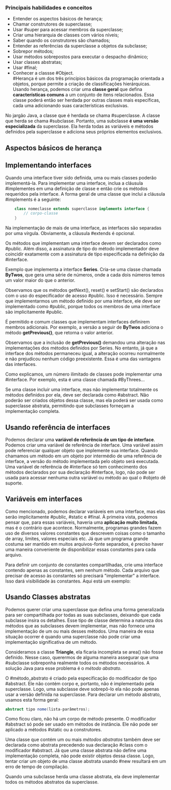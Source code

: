 ### Principais habilidades e conceitos
- Entender os aspectos básicos de herança;
- Chamar construtores de superclasse;
- Usar #super para acessar membros da superclasse;
- Criar uma hierarquia de classes com vários níveis;
- Saber quando os construtores são chamados;
- Entender as referências da superclasse a objetos da subclasse;
- Sobrepor métodos;
- Usar métodos sobrepostos para executar o despacho dinâmico;
- Usar classes abstratas;
- Usar #final;
- Conhecer a classse #Object.
\
#Herança é um dos três princípios básicos da programação orientada a objetos, porque permite a criação de classificações hierárquicas. Usando herança, podemos criar uma **classe geral** que defina **características comuns** a um conjunto de itens relacionados. Essa classe poderá então ser herdada por outras classes mais específicas, cada uma adicionando suas características exclusivas. 

No jargão Java, a classe que é herdada se chama #superclasse. A classe que herda se chama #subclasse. Portanto, uma subclasse **é uma versão especializada** da superclasse. Ela herda todas as variáveis e métodos definidos pela superclasse e adiciona seus próprios elementos exclusivos. 

## Aspectos básicos de herança


## Implementando interfaces
Quando uma interface tiver sido definida, uma ou mais classes poderão implementá-la. Para implementar uma interface, inclua a cláusula #implementes em uma definição de classe e então crie os métodos requeridos pela interface. A forma geral de uma classe que inclui a cláusula #implements é a seguinte:
```Java
	class nomeclasse extends superclasse implements interface {
		// corpo-classe
	}
```
Na implementação de mais de uma interface, as interfaces são separadas por uma vírgula. Obviamente, a cláusula #extends é opcional.

Os métodos que implementam uma interface devem ser declarados como #public. Além disso, a assinatura de tipo do método implementador deve coincidir exatamente com a assinatura de tipo especificada na definição da #interface. 

Exemplo que implementa a interface **Series**. Cria-se uma classe chamada **ByTwos**, que gera uma série de números, onde a cada dois números temos um valor maior do que o anterior. 

Observamos que os métodos getNext(), reset() e setStart() são declarados com o uso do especificador de acesso #public. Isso é necessário. Sempre que implementarmos um método definido por uma interface, ele deve ser implementado como #public, porque todos os membros de uma interface são implicitamente #public.

É permitido e comum classes que implementam interfaces definirem membros adicionais. Por exemplo, a versão a seguir de **ByTwos** adiciona o método **getPrevious()**, que retorna o valor anterior. 

Observamos que a inclusão de **getPrevious()** demandou uma alteração nas implementações dos métodos definidos por Series. No entanto, já que a interface dos métodos permaneceu igual, a alteração ocorreu normalmente e não prejudicou nenhum código preexistente. Essa é uma das vantagens das interfaces. 

Como explicamos, um número ilimitado de classes pode implementar uma #interface. Por exemplo, esta é uma classe chamada #ByThrees...

Se uma classe incluir uma interface, mas não implementar totalmente os métodos definidos por ela, deve ser declarada como #abstract. Não poderão ser criados objetos dessa classe, mas ela poderá ser usada como superclasse abstrata, permitindo que subclasses forneçam a implementação completa. 

## Usando referência de interfaces
Podemos declarar uma **variável de referência de um tipo de interface**. Podemos criar uma variável de referência de interface. Uma variável assim pode referenciar qualquer objeto que implemente sua interface. Quando chamamos um método em um objeto por intermédio de uma referência de interface, a versão do método implementada pelo objeto será executada. Uma variável de referência de #interface só tem conhecimento dos métodos declarados por sua declaração #interface, logo, não pode ser usada para acessar nenhuma outra variável ou método ao qual o #objeto dê suporte.

## Variáveis em interfaces
Como mencionado, podemos declarar variáveis em uma interface, mas elas serão implicitamente #public, #static e #final. À primeira vista, podemos pensar que, para essas variáveis, haveria uma **aplicação muito limitada**, mas é o contrário que acontece. Normalmente, programas grandes fazem uso de diversos valores constantes que descrevem coisas como o tamanho de array, limites, valores especiais etc. Já que um programa grande costuma ser mantido em muitos arquivos-fonte separados, é preciso haver uma maneira conveniente de disponibilizar essas constantes para cada arquivo. 

Para definir um conjunto de constantes compartilhadas, crie uma interface contendo apenas as constantes, sem nenhum método. Cada arquivo que precisar de acesso às constantes só precisará "implementar" a interface. Isso dará visibilidade às constantes. Aqui está um exemplo:



## Usando Classes abstratas
Podemos querer criar uma superclasse que defina uma forma generalizada para ser compartilhada por todas as suas subclasses, deixando que cada subclasse insira os detalhes. Esse tipo de classe determina a natureza dos métodos que as subclasses devem implementar, mas não fornece uma implementação de um ou mais desses métodos. Uma maneira de essa situação ocorrer é quando uma superclasse não pode criar uma implementação significativa de um método. 

Consideramos a classe **Triangle**, ela ficaria incompleta se area() não fosse definido. Nesse caso, querermos de alguma maneira assegurar que uma #subclasse sobreponha realmente todos os métodos necessários. A solução Java para esse problema é o *método abstrato*. 

O #método_abstrato é criado pela especificação do modificador de tipo #abstract. Ele não contém corpo e, portanto, não é implementado pela superclasse. Logo, uma subclasse deve sobrepô-lo ela não pode apenas usar a versão definida na superclasse. Para declarar um método abstrato, usamos esta forma geral:
``` java
abstract tipo nome(lista-parâmetros);
```
Como ficou claro, não há um corpo de método presente. O modificador #abstract só pode ser usado em métodos de instância. Ele não pode ser aplicado a métodos #static ou a construtores. 

Uma classe que contém um ou mais *métodos abstratos* também deve ser declarada como abstrata precedendo sua declaração #class com o modificador #abstract. Já que uma classe abstrata não define uma implementação completa, não pode existir objetos dessa classe. Logo, tentar criar um objeto de uma classe abstrata usando #new resultará em um erro de tempo de compilação. 

Quando uma subclasse herda uma classe abstrata, ela deve implementar todos os métodos abstratos da superclasse. 